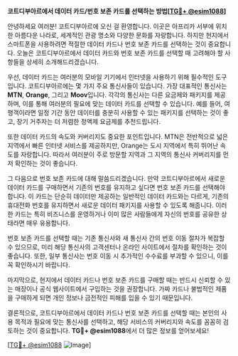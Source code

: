 **코트디부아르에서 데이터 카드/번호 보존 카드를 선택하는 방법[[TG💪+ @esim1088](https://t.me/s/esim1088)]**

안녕하세요 여러분! 코트디부아르에 오신 걸 환영합니다. 이곳은 아프리카 서부에 위치한 아름다운 나라로, 세계적인 관광 명소와 다양한 문화를 자랑합니다. 하지만 현지에서 스마트폰을 사용하려면 적절한 데이터 카드나 번호 보존 카드를 선택하는 것이 중요합니다. 오늘은 코트디부아르에서 데이터 카드와 번호 보존 카드를 선택할 때 고려해야 할 사항들을 상세히 소개해드리겠습니다.

우선, 데이터 카드는 여러분의 모바일 기기에서 인터넷을 사용하기 위해 필수적인 도구입니다. 코트디부아르에는 몇 가지 주요 통신사들이 있습니다. 가장 대표적인 통신사는 **MTN**, **Orange**, 그리고 **Moov**입니다. 각각의 통신사는 다른 요금제와 패키지를 제공하며, 이를 통해 여러분의 필요에 맞는 데이터 카드를 선택할 수 있습니다. 예를 들어, 여행객이라면 일정 기간 동안 데이터를 충분히 사용할 수 있는 패키지를 선택하는 것이 좋고, 장기 거주자는 더 저렴한 정액제 요금제를 추천드립니다.

또한 데이터 카드의 속도와 커버리지도 중요한 포인트입니다. MTN은 전반적으로 넓은 지역에서 빠른 인터넷 서비스를 제공하지만, Orange는 도시 지역에서 특히 뛰어난 속도를 자랑합니다. 따라서 여러분이 주로 방문할 지역과 그 지역의 통신사 커버리지를 먼저 확인하는 것이 좋습니다.

그 다음으로 번호 보존 카드에 대해 말씀드리겠습니다. 만약 코트디부아르에서 새로운 데이터 카드를 구매하면서 기존의 번호를 유지하고 싶다면 번호 보존 카드를 선택해야 합니다. 이 카드는 단순히 데이터만 제공하는 일반적인 데이터 카드와는 다르게, 기존의 휴대전화 번호를 유지하면서 새로운 데이터 패키지를 사용할 수 있도록 해줍니다. 이러한 카드는 특히 비즈니스를 운영하거나 이미 많은 사람들에게 자신의 번호를 공유한 상태라면 매우 유용합니다.

번호 보존 카드를 선택할 때는 기존 통신사와 새 통신사 간의 번호 이동 절차가 복잡할 수 있으므로, 미리 해당 통신사의 고객센터나 온라인 사이트에서 절차를 확인하는 것이 좋습니다. 또한, 일부 통신사는 번호 이동 시 추가적인 수수료를 부과할 수 있으니, 이를 꼭 확인하시기 바랍니다.

마지막으로, 현지에서 데이터 카드나 번호 보존 카드를 구매할 때는 반드시 신뢰할 수 있는 매장이나 공식 웹사이트에서 구입하는 것을 권장합니다. 가짜 카드나 불법적인 제품을 구매하게 되면 개인 정보나 금전적인 피해를 입을 수 있기 때문입니다.

결론적으로, 코트디부아르에서 데이터 카드나 번호 보존 카드를 선택할 때는 본인의 사용 목적과 필요에 맞는 통신사를 선택하고, 해당 서비스의 커버리지와 속도를 꼼꼼히 검토하는 것이 중요합니다. **TG💪+ @esim1088**에서 더 많은 정보를 얻어보세요!

[[TG💪+ @esim1088](https://t.me/s/esim1088) ![Image](https://i.postimg.cc/Y0z9fWf4/image.png)]